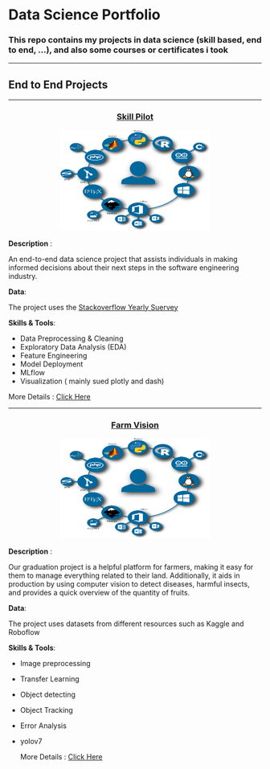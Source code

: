 # Data Science Portfolio
### This repo contains my projects in data science (skill based, end to end, ...), and also some courses or certificates i took

-------

## End to End Projects
---------
<div align="center">
  <h3><a href="https://github.com/MuhamedGad/SkillPilot--End2End-Project">Skill Pilot</a></h3>

  <img src="imgs/R.png" alt="Skill Pilot" width="300" height="200">
</div>



**Description** : 

An end-to-end data science project that assists individuals in making informed decisions about their next steps in the software engineering industry.

**Data**: 

The project uses the [Stackoverflow Yearly Suervey](https://survey.stackoverflow.co/)

**Skills & Tools**:

* Data Preprocessing & Cleaning
* Exploratory Data Analysis (EDA)
* Feature Engineering
* Model Deployment
* MLflow
* Visualization ( mainly sued plotly and dash)
  
More Details : [Click Here](https://github.com/MuhamedGad/SkillPilot--End2End-Project)

-----------------

<div align="center">
  <h3><a href="https://github.com/MuhamedGad/Farm-Vision">Farm Vision</a></h3>

  <img src="imgs/R.png" alt="Skill Pilot" width="300" height="200">
</div>


**Description** : 

Our graduation project is a helpful platform for farmers, making it easy for them to manage everything related to their land. Additionally, it aids in production by using computer vision to detect diseases, harmful insects, and provides a quick overview of the quantity of fruits.

**Data**: 

The project uses datasets from different resources such as Kaggle and Roboflow

**Skills & Tools**:

* Image preprocessing
* Transfer Learning
* Object detecting
* Object Tracking
* Error Analysis
* yolov7

  More Details : [Click Here](https://github.com/MuhamedGad/Farm-Vision)

  

